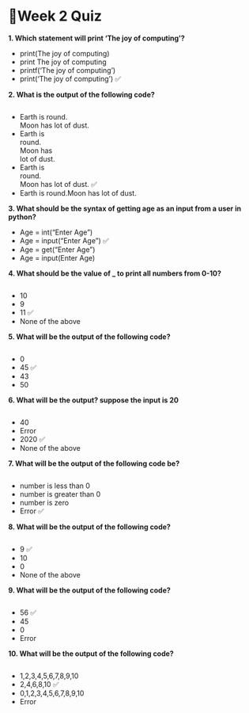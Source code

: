 # 📌Week 2 Quiz

**1. Which statement will print ‘The joy of computing’?**
- print(The joy of computing)
- print The joy of computing
- printf(‘The joy of computing’)
- print(‘The joy of computing’)  ✅

**2. What is the output of the following code?**

<img src="https://storage.googleapis.com/swayam-node1-production.appspot.com/assets/img/noc22_cs31/JOC-W2-Q2.PNG" alt="">
	
 - Earth is round.\
   Moon has lot of dust.
 - Earth is\
   round.\
   Moon has\
   lot of dust. 
- Earth is\
  round.\
  Moon has lot of dust.  ✅  
- Earth is round.Moon has lot of dust.

**3. What should be the syntax of getting age as an input from a user in python?**
- Age = int(“Enter Age”)
- Age = input(“Enter Age”)  ✅
- Age = get(“Enter Age”)
- Age = input(Enter Age)

**4. What should be the value of _ to print all numbers from 0-10?**

<img src="https://storage.googleapis.com/swayam-node1-production.appspot.com/assets/img/noc22_cs31/JOC-W2-Q4.PNG" alt="">
	
- 10
- 9
- 11  ✅
- None of the above

**5. What will be the output of the following code?**

<img src="https://storage.googleapis.com/swayam-node1-production.appspot.com/assets/img/noc22_cs31/JOC-W2-Q5.PNG" alt="">
	
- 0
- 45  ✅
- 43
- 50

**6. What will be the output? suppose the input is 20**

<img src="https://storage.googleapis.com/swayam-node1-production.appspot.com/assets/img/noc22_cs31/JOC-W2-Q6.PNG" alt="">
	
- 40
- Error
- 2020  ✅
- None of the above

**7. What will be the output of the following code be?**

<img src="https://storage.googleapis.com/swayam-node1-production.appspot.com/assets/img/noc22_cs31/JOC-W2-Q7.PNG" alt="">

- number is less than 0
- number is greater than 0
- number is zero  
- Error  ✅

**8. What will be the output of the following code?**

<img src="https://storage.googleapis.com/swayam-node1-production.appspot.com/assets/img/noc22_cs31/JOC-W2-Q8.PNG" alt="">	
  
- 9  ✅
- 10
- 0
- None of the above

**9. What will be the output of the following code?**

<img src="https://storage.googleapis.com/swayam-node1-production.appspot.com/assets/img/noc22_cs31/JOC-W2-Q9.PNG" alt="">
	
- 56  ✅
- 45
- 0
- Error

**10. What will be the output of the following code?**

<img src="https://storage.googleapis.com/swayam-node1-production.appspot.com/assets/img/noc22_cs31/JOC-W2-Q10.PNG" alt="">

- 1,2,3,4,5,6,7,8,9,10
- 2,4,6,8,10  ✅
- 0,1,2,3,4,5,6,7,8,9,10
- Error
